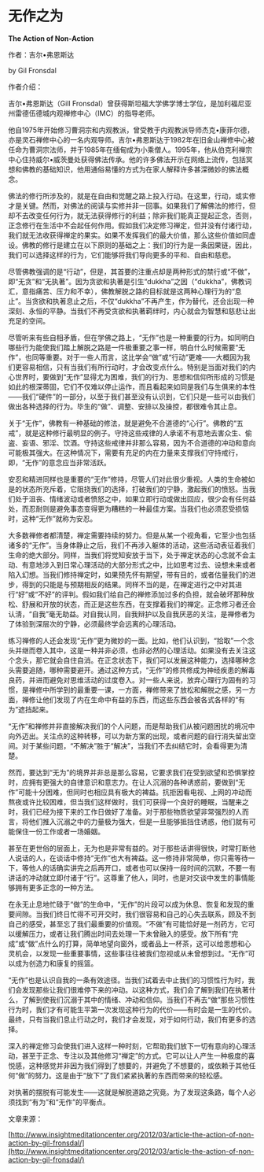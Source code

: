 # 无作之为

**The Action of Non-Action**

作者：吉尔•弗恩斯达

by Gil Fronsdal

作者介绍：

吉尔•弗恩斯达（Gill Fronsdal）曾获得斯坦福大学佛学博士学位，是加利福尼亚州雷德伍德城内观禅修中心（IMC）的指导老师。

他自1975年开始修习曹洞宗和内观教派，曾受教于内观教派导师杰克•康菲尔德，亦是灵石禅修中心的一名内观导师。吉尔•弗恩斯达于1982年在旧金山禅修中心被任命为曹洞宗法师，并于1985年在缅甸成为小乘僧人。1995年，他从伯克利禅宗中心住持威尔•威茨曼处获得佛法传承。他的许多佛法开示在网络上流传，包括冥想和佛教的基础知识，他用通俗易懂的方式为在家人解释许多甚深微妙的佛法概念。

佛法的修行所涉及的，就是在自由和觉醒之路上投入行动。在这里，行动，或实修才是关键。然而，对佛法的阅读与实修并非一回事。如果我们了解佛法的修行，但却不去改变任何行为，就无法获得修行的利益；除非我们能真正提起正念，否则，正念修行在生活中不会起任何作用。假如我们决定修习禅定，但并没有付诸行动，我们就无法收获得禅定的果实。如果不发挥我们的最大价值，那么这些价值如同虚设。佛教的修行是建立在以下原则的基础之上：我们的行为是一条因果链，因此，我们可以选择这样的行为，它们能够将我们导向更多的平和、自由和慈悲。

尽管佛教强调的是“行动”，但是，其首要的注重点却是两种形式的禁行或“不做”，即“无贪”和“无执著”。因为贪欲和执著是引生“dukkha”之因（“dukkha”，佛教词汇，意指痛苦、压力和不幸），佛教解脱之路的目标就是这两种心理行为的“息止”。当贪欲和执著息止之后，不仅“dukkha”不再产生，作为替代，还会出现一种深刻、永恒的平静。当我们不再受贪欲和执著羁绊时，内心就会为智慧和慈悲让出充足的空间。

尽管听来有些自相矛盾，但在学佛之路上，“无作”也是一种重要的行为。如同明白哪些行为能使我们踏上解脱之路是一件极重要之事一样，明白什么时候需要“无作”，也同等重要。对于一些人而言，这比学会“做”或“行动”更难——大概因为我们更容易相信，只有当我们有所行动时，才会改变点什么。特别是当面对我们的内心世界时，要做到“无作”显得尤为困难，我们的行为、思想和信仰所形成的习惯是如此的根深蒂固，它们不仅难以停止运作，而且看起来如同是我们与生俱来的本性——我们“硬件”的一部分，以至于我们甚至没有认识到，它们只是一些可以由我们做出各种选择的行为。毕生的“做”、调整、安排以及操控，都很难令其止息。

关于“无作”，佛教有一种基础的修法，就是避免不合道德的“心行”。佛教的“五戒”，就是这种修行最明显的例子。守持这些戒律的人承诺不有意地去害众生、偷盗、妄语、邪淫、饮酒。守持这些戒律并非那么容易，因为不合道德的冲动和意向可能极其强大。在这种情况下，需要有充足的内在力量来支撑我们守持戒行，即，“无作”的意念应当非常活跃。

安忍和精进同样也是重要的“无作”修持，尽管人们对此很少重视。人类的生命被如是的状态所充斥着，它阻挠我们的选择，打破我们的宁静，激起我们的愤怒。当我们处于沮丧、情绪波动或者愤怒之中，如果立即行动或做出回应，很少会有任何益处，而忍耐则是避免事态变得更为糟糕的一种最佳方案。当我们也必须忍受损恼时，这种“无作”就称为安忍。

大多数禅修者都清楚，禅定需要持续的努力。但是从某一个视角看，它至少也包括诸多的“无作”。当身体静止之后，我们不再涉入躯体的活动，这些活动表征着我们生命的绝大部分。同样，当我们将觉知安放于当下，处于禅定状态的心念就不会主动、有意地涉入到日常心理活动的大部分形式之中，比如思考过去、设想未来或者陷入幻想。当我们修持禅定时，如果预先怀有期望，带有目的，或者估量我们的进步，得到的只能是与预期相反的结果。同样不当的是，在禅定进行之中对其进行“好”或“不好”的评判。假如我们给自己的禅修添加过多的负担，就会破坏那种放松、舒展和开放的状态，而正是这些东西，在支撑着我们的禅定。正念修习者还会认淸，“自我”毫无助益。对自我认同，自我辩护以及自我厌恶的关注，是禅修者为了体验到深层次的宁静，必须最终学会远离的心理活动。

练习禅修的人还会发现“无作”更为微妙的一面。比如，他们认识到，“拾取”一个念头并继而卷入其中，这是一种并非必须，也非必然的心理活动。如果没有去关注这个念头，那它就会自住自消。在正念状态下，我们可以发展这种能力，选择哪种念头需要追随，哪种需要避开。通过这种方式，“无作”的修共修成为神经疾患的解毒良药，并进而避免对思维活动的过度卷入。对一些人来说，放弃心理行为固有的习惯，是禅修中所学到的最重要一课，一方面，禅修带来了放松和解脱之感，另一方面，禅修让他们发现了内在生命中有益的东西，而这些东西会被各式各样的“有为”遮挡起来。

“无作”和禅修并非直接解决我们的个人问题，而是帮助我们从被问题困扰的境况中向外迈出。关注点的这种转移，可以为新方案的出现，或者问题的自行消失留出空间。对于某些问题，“不解决”胜于“解决”，当我们不去纠结它时，会看得更为清楚。

然而，要达到“无为”的境界并非总是那么容易，它要求我们在受到欲望和恐惧掌控时，应拥有更强大的自律意识和意志力。在让人沉溺的各种诱惑前，要做到“无作”可能十分困难，但同时也相应具有极大的裨益。抗拒因看电视、上网的冲动而熬夜或许比较困难，但当我们这样做时，我们可获得一个良好的睡眠，当醒来之时，我们已经为接下来的工作日做好了准备。对于那些物质欲望非常强烈的人而言，将他们推入沉溺之中的力量极为强大，但是一旦能够抵挡住诱惑，他们就有可能保住一份工作或者一场婚姻。

甚至在更世俗的层面上，无为也是非常有益的。对于那些话讲得很快，时常打断他人说话的人，在谈话中修持“无作”也大有裨益。这一修持非常简单，你只需等待一下，等他人的话确实讲完之后再开口，或者也可以保持一段时间的沉默，不要一有讲话的冲动就立即付诸于“行”。这尊重了他人，同时，也是对交谈中发生的事情能够拥有更多正念的一种方法。

在永无止息地忙碌于“做”的生命中，“无作”的片段可以成为休息、恢复和发现的重要间隙。当我们终日忙得不可开交时，我们很容易和自己的心失去联系，顾及不到自己的感受，甚至忘了我们最重要的价值观。“不做”有可能恰好是一剂药方，它可以缓解压力，或者让我们腾出时间去处理一下未曾融入的感受。放下所有“完成”或“做”点什么的打算，简单地望向窗外，或者品上一杯茶，这可以给思想和心灵机会，以发现一些重要事情，这些事往往被我们忽视或从未曾想到过。“无作”可以成为创造力和康复的摇篮。

“无作”也是认识自我的一条有效途径。当我们试着去中止我们的习惯性行为时，我们会发现那些让我们很难停下来的冲动。以这种方式，我们会了解到我们在执著什么，了解到使我们沉溺于其中的情绪、冲动和信仰。当我们不再去“做”那些习惯性行为时，我们才有可能生平第一次发现这种行为的代价——有时会是一生的代价。最终，只有当我们息止行动之时，我们才会发现，对于如何行动，我们有更多的选择。

深入的禅定修习会使我们进入这样一种时刻，它帮助我们放下一切有意向的心理活动，甚至于正念、专注以及其他修习“禅定”的方式。它可以让人产生一种极度的喜悦感，这种感觉并非因为我们得到了想要的，并避免了不想要的，或依赖于其他任何“做”的努力。这是由于“放下”了我们紧紧执著的东西而带来的轻松感。

对执著的摆脱有可能发生——这就是解脱道路之究竟。为了发现这条路，每个人必须找到“有为”和“无作”的平衡点。

文章来源：

[http://www.insightmeditationcenter.org/2012/03/article-the-action-of-non-action-by-gil-fronsdal/](http://www.insightmeditationcenter.org/2012/03/article-the-action-of-non-action-by-gil-fronsdal/)

